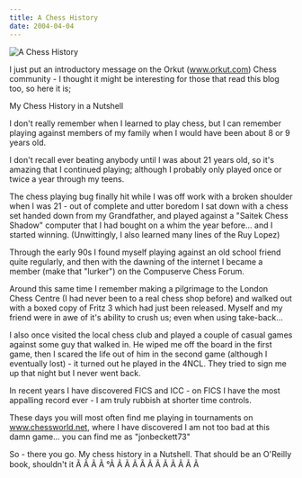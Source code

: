 ```yaml
---
title: A Chess History
date: 2004-04-04
---
```


![A Chess History](https://source.unsplash.com/d34DtRp1bqo/1600x900)

I just put an introductory message on the Orkut (www.orkut.com) Chess community - I thought it might be interesting for those that read this blog too, so here it is;

My Chess History in a Nutshell

I don't really remember when I learned to play chess, but I can remember playing against members of my family when I would have been about 8 or 9 years old.

I don't recall ever beating anybody until I was about 21 years old, so it's amazing that I continued playing; although I probably only played once or twice a year through my teens.

The chess playing bug finally hit while I was off work with a broken shoulder when I was 21 - out of complete and utter boredom I sat down with a chess set handed down from my Grandfather, and played against a "Saitek Chess Shadow" computer that I had bought on a whim the year before... and I started winning. (Unwittingly, I also learned many lines of the Ruy Lopez)

Through the early 90s I found myself playing against an old school friend quite regularly, and then with the dawning of the internet I became a member (make that "lurker") on the Compuserve Chess Forum.

Around this same time I remember making a pilgrimage to the London Chess Centre (I had never been to a real chess shop before) and walked out with a boxed copy of Fritz 3 which had just been released. Myself and my friend were in awe of it's ability to crush us; even when using take-back...

I also once visited the local chess club and played a couple of casual games against some guy that walked in. He wiped me off the board in the first game, then I scared the life out of him in the second game (although I eventually lost) - it turned out he played in the 4NCL. They tried to sign me up that night but I never went back.

In recent years I have discovered FICS and ICC - on FICS I have the most appalling record ever - I am truly rubbish at shorter time controls.

These days you will most often find me playing in tournaments on www.chessworld.net, where I have discovered I am not too bad at this damn game... you can find me as "jonbeckett73"

So - there you go. My chess history in a Nutshell. That should be an O'Reilly book, shouldn't it Ã Ã Ã Ã °Ã Ã Ã Ã Ã Ã Ã Ã Ã Ã Ã Ã 
